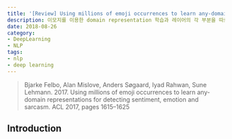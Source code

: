 ```yaml
---
title: '[Review] Using millions of emoji occurrences to learn any-domain representations for detecting sentiment emotion and sarcasm'
description: 이모지를 이용한 domain representation 학습과 레이어의 각 부분을 따로 학습 시키는 transfer learning "chain-thaw”를 소개한 논문을 리뷰합니다.
date: 2018-08-26
category:
- DeepLearning
- NLP
tags:
- nlp
- deep learning
---
```


> Bjarke Felbo, Alan Mislove, Anders Søgaard, Iyad Rahwan, Sune Lehmann. 2017. Using millions of emoji occurrences to learn any-domain representations for detecting sentiment, emotion and sarcasm. ACL 2017, pages 1615–1625

## Introduction

